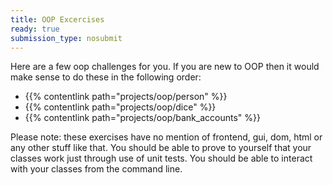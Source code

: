 ```yaml
---
title: OOP Excercises
ready: true
submission_type: nosubmit
---
```


Here are a few oop challenges for you. If you are new to OOP then it would make sense to do these in the following order:

- {{% contentlink path="projects/oop/person" %}}
- {{% contentlink path="projects/oop/dice" %}}
- {{% contentlink path="projects/oop/bank_accounts" %}}

Please note: these exercises have no mention of frontend, gui, dom, html or any other stuff like that. You should be able to prove to yourself that your classes work just through use of unit tests. You should be able to interact with your classes from the command line.
